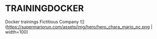 # TRAININGDOCKER
Docker trainings
Fictitious Company 
![](https://supermariorun.com/assets/img/hero/hero_chara_mario_pc.png | width=100)
